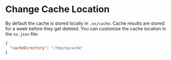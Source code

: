 # Change Cache Location

By default the cache is stored locally in `.nx/cache`. Cache results are stored for a week before they get deleted. You can customize the cache location in the `nx.json` file:

```json {% fileName="nx.json"%}
{
  "cacheDirectory": "/tmp/mycache"
}
```
